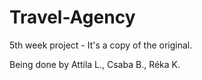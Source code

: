 # Travel-Agency

5th week project - It's a copy of the original.

Being done by Attila L., Csaba B., Réka K.
